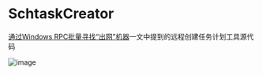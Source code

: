 # SchtaskCreator

[通过Windows RPC批量寻找“出网”机器](https://payloads.online/archivers/2022-03-04/1/)一文中提到的远程创建任务计划工具源代码

![image](https://cdn.jsdelivr.net/gh/Rvn0xsy/rvn0xsy.github.io/static/images/2022-03-04-18-45-19.png)
